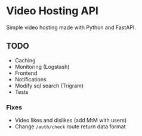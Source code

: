 # Video Hosting API

Simple video hosting made with Python and FastAPI.

## TODO

- Caching
- Monitoring (Logstash)
- Frontend
- Notifications
- Modify sql search (Trigram)
- Tests

### Fixes

- Video likes and dislikes (add MtM with users)
- Change `/auth/check` route return data format
